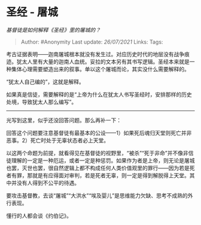 # 圣经 - 屠城
*基督徒是如何解释《圣经》里的屠城的？*

> Author: #Anonymity 
Last update: *26/07/2021* 
Links: 
Tags:  

考古证据表明——迦南屠城根本就没有发生过。对应历史时代的地层没有战争痕迹。犹太人里有大量的迦南人血统。妥拉的文本另有其书写逻辑。圣经本来就是一种集体心理需要塑造出来的叙事。单以这个屠城而论，其实没什么需要解释的。

“犹太人自己编的”，这就是解释。

如果真是信徒，需要解释的是“上帝为什么在犹太人书写圣经时，安排那样的历史处境，导致犹太人那么编写”。

---

光写到这里，似乎还没回答问题。那么再补一下：

回答这个问题要注意基督徒有最基本的公设——1）如果死后魂归天堂则死亡并非恶事。2）死亡时处于无辜状态者必上天堂。

以这两个命题为前提，就看得见在基督徒的视野里，“被杀”“死于非命”并不像非信徒理解的一定是一种厄运，或者一定是种惩罚。如果作为者是上帝，则无论是屠城也罢，灭世也罢，很自然逻辑上都不构成任何人类价值观里的罪行——因为若是死者有罪，那就是有应得面对审判，若是死者无辜，则一定是得到解脱得上天堂。其中并没有人得到不公平的待遇。

要攻击基督教，去谈“屠城”“大洪水”“埃及婴儿”是思维能力欠缺、思考不成熟的外行表现。

懂行的人都会谈《约伯记》。

  
